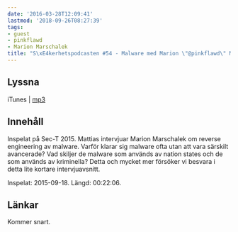 ```yaml
---
date: '2016-03-28T12:09:41'
lastmod: '2018-09-26T08:27:39'
tags:
- guest
- pinkflawd
- Marion Marschalek
title: "S\xE4kerhetspodcasten #54 - Malware med Marion \"@pinkflawd\" Marschalek"
---
```

## Lyssna

iTunes \| [mp3](http://traffic.libsyn.com/sakerhetspodcasten/0x08_Sec-T_Pinkflawd.mp3)

## Innehåll

Inspelat på Sec-T 2015. Mattias intervjuar Marion Marschalek om reverse engineering
av malware. Varför klarar sig malware ofta utan att vara särskilt avancerade? Vad
skiljer de malware som används av nation states och de som används av kriminella?
Detta och mycket mer försöker vi besvara i detta lite kortare intervjuavsnitt.

Inspelat: 2015-09-18. Längd: 00:22:06.

## Länkar

Kommer snart.

